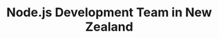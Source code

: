 ---
title: Node.js Development Team in New Zealand
permalink: /landings/locations/new-zealand/developer/node-js
technology: Node.js
location: New Zealand
---